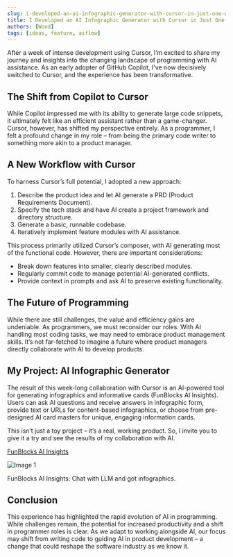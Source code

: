 ```yaml
---
slug: i-developed-an-ai-infographic-generator-with-cursor-in-just-one-week
title: I Developed an AI Infographic Generator with Cursor in Just One Week
authors: [Wood]
tags: [ideas, feature, aiflow]
---
```


After a week of intense development using Cursor, I’m excited to share my journey and insights into the changing landscape of programming with AI assistance. As an early adopter of GitHub Copilot, I’ve now decisively switched to Cursor, and the experience has been transformative.

The Shift from Copilot to Cursor
--------------------------------

While Copilot impressed me with its ability to generate large code snippets, it ultimately felt like an efficient assistant rather than a game-changer. Cursor, however, has shifted my perspective entirely. As a programmer, I felt a profound change in my role – from being the primary code writer to something more akin to a product manager.

A New Workflow with Cursor
--------------------------

To harness Cursor’s full potential, I adopted a new approach:

1.  Describe the product idea and let AI generate a PRD (Product Requirements Document).
2.  Specify the tech stack and have AI create a project framework and directory structure.
3.  Generate a basic, runnable codebase.
4.  Iteratively implement feature modules with AI assistance.

This process primarily utilized Cursor’s composer, with AI generating most of the functional code. However, there are important considerations:

*   Break down features into smaller, clearly described modules.
*   Regularly commit code to manage potential AI-generated conflicts.
*   Provide context in prompts and ask AI to preserve existing functionality.

The Future of Programming
-------------------------

While there are still challenges, the value and efficiency gains are undeniable. As programmers, we must reconsider our roles. With AI handling most coding tasks, we may need to embrace product management skills. It’s not far-fetched to imagine a future where product managers directly collaborate with AI to develop products.

My Project: AI Infographic Generator
------------------------------------

The result of this week-long collaboration with Cursor is an AI-powered tool for generating infographics and informative cards (FunBlocks AI Insights). Users can ask AI questions and receive answers in infographic form, provide text or URLs for content-based infographics, or choose from pre-designed AI card masters for unique, engaging information cards.

This isn’t just a toy project – it’s a real, working product. So, I invite you to give it a try and see the results of my collaboration with AI.

[FunBlocks AI Insights](https://funblocks.net/aitools/infographic)

![Image 1](/img/uploads/2025/03/Screenshot-2025-03-03-at-11.28.36-AM.png)

FunBlocks AI Insights: Chat with LLM and got infographics.

Conclusion
----------

This experience has highlighted the rapid evolution of AI in programming. While challenges remain, the potential for increased productivity and a shift in programmer roles is clear. As we adapt to working alongside AI, our focus may shift from writing code to guiding AI in product development – a change that could reshape the software industry as we know it.
